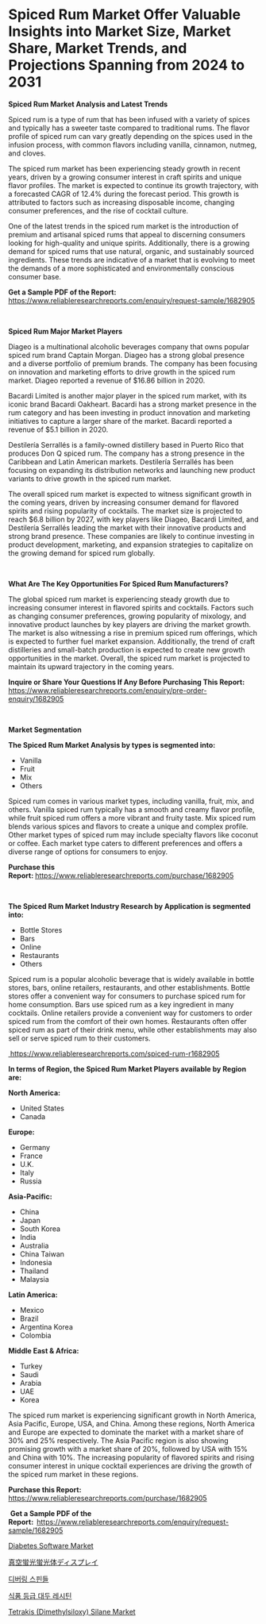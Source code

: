 <p><h1>Spiced Rum Market Offer Valuable Insights into Market Size, Market Share, Market Trends, and Projections Spanning from 2024 to 2031</h1></p><p><strong>Spiced Rum Market Analysis and Latest Trends</strong></p>
<p><p>Spiced rum is a type of rum that has been infused with a variety of spices and typically has a sweeter taste compared to traditional rums. The flavor profile of spiced rum can vary greatly depending on the spices used in the infusion process, with common flavors including vanilla, cinnamon, nutmeg, and cloves.</p><p>The spiced rum market has been experiencing steady growth in recent years, driven by a growing consumer interest in craft spirits and unique flavor profiles. The market is expected to continue its growth trajectory, with a forecasted CAGR of 12.4% during the forecast period. This growth is attributed to factors such as increasing disposable income, changing consumer preferences, and the rise of cocktail culture.</p><p>One of the latest trends in the spiced rum market is the introduction of premium and artisanal spiced rums that appeal to discerning consumers looking for high-quality and unique spirits. Additionally, there is a growing demand for spiced rums that use natural, organic, and sustainably sourced ingredients. These trends are indicative of a market that is evolving to meet the demands of a more sophisticated and environmentally conscious consumer base.</p></p>
<p><strong>Get a Sample PDF of the Report:&nbsp;</strong> <a href="https://www.reliableresearchreports.com/enquiry/request-sample/1682905">https://www.reliableresearchreports.com/enquiry/request-sample/1682905</a></p>
<p>&nbsp;</p>
<p><strong>Spiced Rum Major Market Players</strong></p>
<p><p>Diageo is a multinational alcoholic beverages company that owns popular spiced rum brand Captain Morgan. Diageo has a strong global presence and a diverse portfolio of premium brands. The company has been focusing on innovation and marketing efforts to drive growth in the spiced rum market. Diageo reported a revenue of $16.86 billion in 2020.</p><p>Bacardi Limited is another major player in the spiced rum market, with its iconic brand Bacardi Oakheart. Bacardi has a strong market presence in the rum category and has been investing in product innovation and marketing initiatives to capture a larger share of the market. Bacardi reported a revenue of $5.1 billion in 2020.</p><p>Destilería Serrallés is a family-owned distillery based in Puerto Rico that produces Don Q spiced rum. The company has a strong presence in the Caribbean and Latin American markets. Destilería Serrallés has been focusing on expanding its distribution networks and launching new product variants to drive growth in the spiced rum market.</p><p>The overall spiced rum market is expected to witness significant growth in the coming years, driven by increasing consumer demand for flavored spirits and rising popularity of cocktails. The market size is projected to reach $6.8 billion by 2027, with key players like Diageo, Bacardi Limited, and Destilería Serrallés leading the market with their innovative products and strong brand presence. These companies are likely to continue investing in product development, marketing, and expansion strategies to capitalize on the growing demand for spiced rum globally.</p></p>
<p>&nbsp;</p>
<p><strong>What Are The Key Opportunities For Spiced Rum Manufacturers?</strong></p>
<p><p>The global spiced rum market is experiencing steady growth due to increasing consumer interest in flavored spirits and cocktails. Factors such as changing consumer preferences, growing popularity of mixology, and innovative product launches by key players are driving the market growth. The market is also witnessing a rise in premium spiced rum offerings, which is expected to further fuel market expansion. Additionally, the trend of craft distilleries and small-batch production is expected to create new growth opportunities in the market. Overall, the spiced rum market is projected to maintain its upward trajectory in the coming years.</p></p>
<p><strong>Inquire or Share Your Questions If Any Before Purchasing This Report:</strong> <a href="https://www.reliableresearchreports.com/enquiry/pre-order-enquiry/1682905">https://www.reliableresearchreports.com/enquiry/pre-order-enquiry/1682905</a></p>
<p>&nbsp;</p>
<p><strong>Market Segmentation</strong></p>
<p><strong>The Spiced Rum Market Analysis by types is segmented into:</strong></p>
<p><ul><li>Vanilla</li><li>Fruit</li><li>Mix</li><li>Others</li></ul></p>
<p><p>Spiced rum comes in various market types, including vanilla, fruit, mix, and others. Vanilla spiced rum typically has a smooth and creamy flavor profile, while fruit spiced rum offers a more vibrant and fruity taste. Mix spiced rum blends various spices and flavors to create a unique and complex profile. Other market types of spiced rum may include specialty flavors like coconut or coffee. Each market type caters to different preferences and offers a diverse range of options for consumers to enjoy.</p></p>
<p><strong>Purchase this Report:&nbsp;</strong><a href="https://www.reliableresearchreports.com/purchase/1682905">https://www.reliableresearchreports.com/purchase/1682905</a></p>
<p>&nbsp;</p>
<p><strong>The Spiced Rum Market Industry Research by Application is segmented into:</strong></p>
<p><ul><li>Bottle Stores</li><li>Bars</li><li>Online</li><li>Restaurants</li><li>Others</li></ul></p>
<p><p>Spiced rum is a popular alcoholic beverage that is widely available in bottle stores, bars, online retailers, restaurants, and other establishments. Bottle stores offer a convenient way for consumers to purchase spiced rum for home consumption. Bars use spiced rum as a key ingredient in many cocktails. Online retailers provide a convenient way for customers to order spiced rum from the comfort of their own homes. Restaurants often offer spiced rum as part of their drink menu, while other establishments may also sell or serve spiced rum to their customers.</p></p>
<p><a href="https://www.reliableresearchreports.com/spiced-rum-r1682905">&nbsp;https://www.reliableresearchreports.com/spiced-rum-r1682905</a></p>
<p><strong>In terms of Region, the Spiced Rum Market Players available by Region are:</strong></p>
<p>
    <p> <strong> North America: </strong>
        <ul>
            <li>United States</li>
            <li>Canada</li>
        </ul>
        </p> 
    <p> <strong> Europe: </strong>
        <ul>
            <li>Germany</li>
            <li>France</li>
            <li>U.K.</li>
            <li>Italy</li>
            <li>Russia</li>
        </ul>
        </p> 
    <p> <strong> Asia-Pacific: </strong>
        <ul>
            <li>China</li>
            <li>Japan</li>
            <li>South Korea</li>
            <li>India</li>
            <li>Australia</li>
            <li>China Taiwan</li>
            <li>Indonesia</li>
            <li>Thailand</li>
            <li>Malaysia</li>
        </ul>
        </p> 
    <p> <strong> Latin America: </strong>
        <ul>
            <li>Mexico</li>
            <li>Brazil</li>
            <li>Argentina Korea</li>
            <li>Colombia</li>
        </ul>
        </p> 
    <p> <strong> Middle East & Africa: </strong>
        <ul>
            <li>Turkey</li>
            <li>Saudi</li>
            <li>Arabia</li>
            <li>UAE</li>
            <li>Korea</li>
        </ul>
    </p>
    </p>
<p><p>The spiced rum market is experiencing significant growth in North America, Asia Pacific, Europe, USA, and China. Among these regions, North America and Europe are expected to dominate the market with a market share of 30% and 25% respectively. The Asia Pacific region is also showing promising growth with a market share of 20%, followed by USA with 15% and China with 10%. The increasing popularity of flavored spirits and rising consumer interest in unique cocktail experiences are driving the growth of the spiced rum market in these regions.</p></p>
<p><strong>Purchase this Report: </strong><a href="https://www.reliableresearchreports.com/purchase/1682905">https://www.reliableresearchreports.com/purchase/1682905</a></p>
<p>&nbsp;<strong>Get a Sample PDF of the Report:&nbsp;&nbsp;</strong><a href="https://www.reliableresearchreports.com/enquiry/request-sample/1682905">https://www.reliableresearchreports.com/enquiry/request-sample/1682905</a></p>
<p><strong></strong></p>
<p><p><a href="https://github.com/derrinmiltonellis35gcl/Market-Research-Report-List-3/blob/main/diabetes-software-market.md">Diabetes Software Market</a></p><p><a href="https://medium.com/@lonnyguann/%E7%9C%9F%E7%A9%BA%E8%9B%8D%E5%85%89%E3%83%AA%E3%83%B3%E9%85%B8%E8%A1%A8%E7%A4%BA%E5%B8%82%E5%A0%B4-%E5%B8%82%E5%A0%B4%E3%82%B7%E3%82%A7%E3%82%A2-%E5%B8%82%E5%A0%B4%E3%83%88%E3%83%AC%E3%83%B3%E3%83%89-%E3%81%8A%E3%82%88%E3%81%B3%E5%B0%86%E6%9D%A5%E3%81%AE%E6%88%90%E9%95%B7%E3%82%92%E6%8E%A2%E3%82%8B-b4662f2f7100">真空蛍光蛍光体ディスプレイ</a></p><p><a href="https://medium.com/@koreycrooks2022/%EB%94%94%EB%B2%84%EB%A7%81-%EC%8A%A4%ED%95%80%EB%93%A4-%EC%8B%9C%EC%9E%A5-%EC%8B%9C%EC%9E%A5-%EC%A0%90%EC%9C%A0%EC%9C%A8-%EC%8B%9C%EC%9E%A5-%EB%8F%99%ED%96%A5-%EB%B0%8F-%EB%AF%B8%EB%9E%98-%EC%84%B1%EC%9E%A5-%ED%83%90%EC%83%89-0b80206852cc">디버링 스핀들</a></p><p><a href="https://github.com/milikokao84/Market-Research-Report-List-1/blob/main/7823101104656.md">식품 등급 대두 레시틴</a></p><p><a href="https://github.com/Sherrillcrooksxa8i18ucf2m/Market-Research-Report-List-2/blob/main/tetrakis-dimethylsiloxy-silane-market.md">Tetrakis (Dimethylsiloxy) Silane Market</a></p></p>